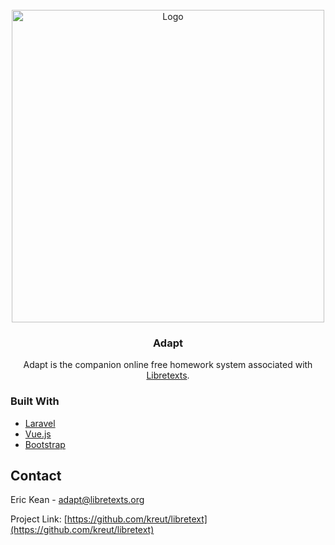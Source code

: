 <div id="top"></div>
<!--
*** Thanks for checking out the Best-README-Template. If you have a suggestion
*** that would make this better, please fork the repo and create a pull request
*** or simply open an issue with the tag "enhancement".
*** Don't forget to give the project a star!
*** Thanks again! Now go create something AMAZING! :D
-->





<!-- PROJECT LOGO -->
<br />
<div align="center">
  <a href="https://github.com/kreut/libretext">
    <img src="https://d2xt85ly3365wl.cloudfront.net/f0be062d-8fd3-4902-8239-0cf8bf91c0fc/assets/img/libretexts_section_complete_adapt_header.png" alt="Logo" width="500">
  </a>

<h3 align="center">Adapt</h3>

  <p align="center">
   Adapt is the companion online free homework system associated with <a href="https://libretexts.org/">Libretexts</a>.
</div>


### Built With

* [Laravel](https://laravel.com)
* [Vue.js](https://vuejs.org/)
* [Bootstrap](https://getbootstrap.com)


<!-- CONTACT -->
## Contact

Eric Kean -   adapt@libretexts.org

Project Link: [https://github.com/kreut/libretext](https://github.com/kreut/libretext)

